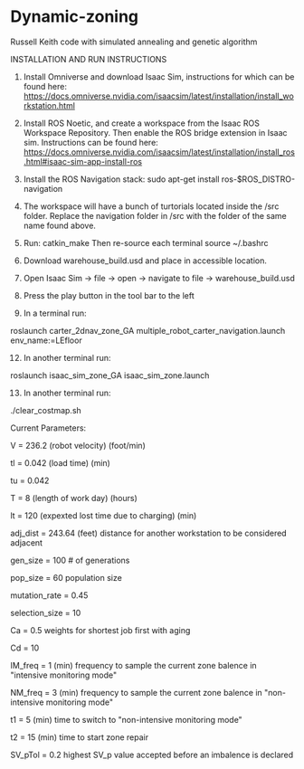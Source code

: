 # Dynamic-zoning
Russell Keith code with simulated annealing and genetic algorithm

INSTALLATION AND RUN INSTRUCTIONS

1. Install Omniverse and download Isaac Sim, instructions for which can be found here: 
https://docs.omniverse.nvidia.com/isaacsim/latest/installation/install_workstation.html
 
2. Install ROS Noetic, and create a workspace from the Isaac ROS Workspace Repository. Then enable the ROS bridge extension in Isaac sim. Instructions can be found here: 
https://docs.omniverse.nvidia.com/isaacsim/latest/installation/install_ros.html#isaac-sim-app-install-ros

3. Install the ROS Navigation stack: 
   sudo apt-get install ros-$ROS_DISTRO-navigation
    
5. The workspace will have a bunch of turtorials located inside the /src folder. Replace the navigation folder in <path to ROS  workspace>/src with the folder of the same name found above.

6. Run:
   catkin_make
   Then re-source each terminal
   source ~/.bashrc
 
8. Download warehouse_build.usd and place in accessible location.
 
9. Open Isaac Sim → file → open → navigate to file →  warehouse_build.usd

10. Press the play button in the tool bar to the left

11. In a terminal run:

roslaunch carter_2dnav_zone_GA multiple_robot_carter_navigation.launch env_name:=LEfloor
    
12. In another terminal run:

roslaunch isaac_sim_zone_GA isaac_sim_zone.launch

13. In another terminal run:

./clear_costmap.sh


Current Parameters:

V = 236.2 (robot velocity) (foot/min)

tl = 0.042 (load time) (min)

tu = 0.042

T = 8 (length of work day) (hours)

lt = 120 (expexted lost time due to charging) (min)


adj_dist = 243.64 (feet) distance for another workstation to be considered adjacent

gen_size = 100 # of generations 

pop_size = 60 population size

mutation_rate = 0.45

selection_size = 10

Ca = 0.5 weights for shortest job first with aging

Cd = 10 

IM_freq = 1 (min) frequency to sample the current zone balence in "intensive monitoring mode"

NM_freq = 3 (min) frequency to sample the current zone balence in "non-intensive monitoring mode"

t1 = 5 (min) time to switch to "non-intensive monitoring mode"

t2 = 15 (min) time to start zone repair 

SV_pTol = 0.2 highest SV_p value accepted before an imbalence is declared
